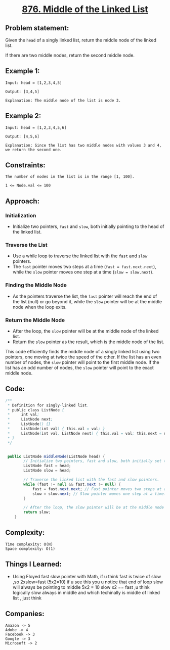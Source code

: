 <h1 align="center"><a href="https://leetcode.com/problems/middle-of-the-linked-list/" target="_blank">876. Middle of the Linked List</a></h1>

## Problem statement:
Given the `head` of a singly linked list, return the middle node of the linked list.

If there are two middle nodes, return the second middle node.


## Example 1:

```
Input: head = [1,2,3,4,5]

Output: [3,4,5]

Explanation: The middle node of the list is node 3.
```

## Example 2:

```
Input: head = [1,2,3,4,5,6]

Output: [4,5,6]

Explanation: Since the list has two middle nodes with values 3 and 4, we return the second one.
```



## Constraints:

```
The number of nodes in the list is in the range [1, 100].

1 <= Node.val <= 100
```


 

## Approach:

### Initialization

- Initialize two pointers, `fast` and `slow`, both initially pointing to the head of the linked list.

### Traverse the List

- Use a while loop to traverse the linked list with the `fast` and `slow` pointers.
- The `fast` pointer moves two steps at a time (`fast = fast.next.next`), while the `slow` pointer moves one step at a time (`slow = slow.next`).

### Finding the Middle Node

- As the pointers traverse the list, the `fast` pointer will reach the end of the list (null) or go beyond it, while the `slow` pointer will be at the middle node when the loop exits.

### Return the Middle Node

- After the loop, the `slow` pointer will be at the middle node of the linked list.
- Return the `slow` pointer as the result, which is the middle node of the list.

This code efficiently finds the middle node of a singly linked list using two pointers, one moving at twice the speed of the other. If the list has an even number of nodes, the `slow` pointer will point to the first middle node. If the list has an odd number of nodes, the `slow` pointer will point to the exact middle node.


## Code: 

```java
/**
 * Definition for singly-linked list.
 * public class ListNode {
 *     int val;
 *     ListNode next;
 *     ListNode() {}
 *     ListNode(int val) { this.val = val; }
 *     ListNode(int val, ListNode next) { this.val = val; this.next = next; }
 * }
 */


 public ListNode middleNode(ListNode head) {
        // Initialize two pointers, fast and slow, both initially set to the head of the linked list.
        ListNode fast = head;
        ListNode slow = head;

        // Traverse the linked list with the fast and slow pointers.
        while (fast != null && fast.next != null) {
            fast = fast.next.next; // Fast pointer moves two steps at a time.
            slow = slow.next; // Slow pointer moves one step at a time.
        }

        // After the loop, the slow pointer will be at the middle node of the linked list.
        return slow;
    }
```







## Complexity:

```
Time complexity: O(N) 
Space complexity: O(1)
```

## Things I Learned:

- Using Floyed fast slow pointer with Math, if u think fast is twice of slow ,so 2xslow=fast (5x2=10) if u see this you u notice that end of loop slow will always be pointing to middle
  5x2 = 10 slow x2 == fast ,u think logically slow always in middle and which techinally is middle of linked list , just think
  


## Companies:

```
Amazon -> 5
Adobe -> 4
Facebook -> 3
Google -> 3
Microsoft -> 2
```





